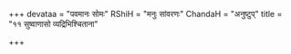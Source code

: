 +++
devataa = "पवमानः सोमः"
RShiH = "मनुः सांवरणः"
ChandaH = "अनुष्टुप्"
title = "११ सुष्वाणासो व्यद्रिभिश्चिताना"

+++

